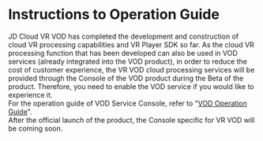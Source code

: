 # Instructions to Operation Guide

JD Cloud VR VOD has completed the development and construction of cloud VR processing capabilities and VR Player SDK so far. As the cloud VR processing function that has been developed can also be used in VOD services (already integrated into the VOD product), in order to reduce the cost of customer experience, the VR VOD cloud processing services will be provided through the Console of the VOD product during the Beta of the product. Therefore, you need to enable the VOD service if you would like to experience it.   
For the operation guide of VOD Service Console, refer to "[VOD Operation Guide](https://github.com/jdcloudcom/cn/blob/edit/documentation/Video-Service/Video-on-Demand/Operation-Guide/Media-Asset-Management.md)".       
After the official launch of the product, the Console specific for VR VOD will be coming soon.
